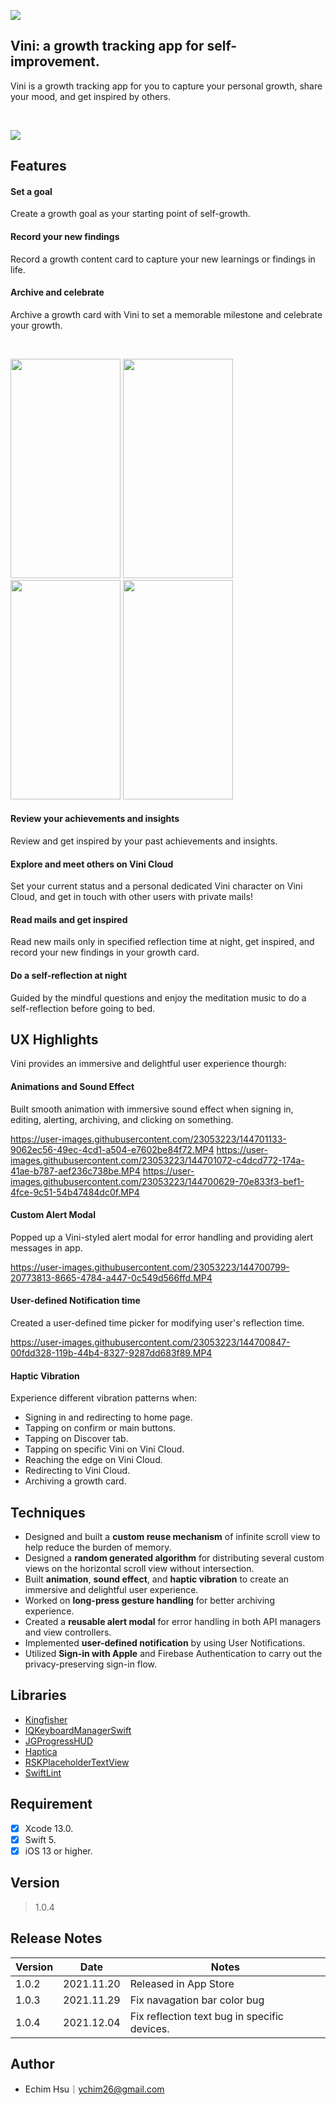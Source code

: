 <!-- ![](https://i.imgur.com/BeYmbqH.png) -->

![](https://i.imgur.com/JogrJjx.png)

## Vini: a growth tracking app for self-improvement.

Vini is a growth tracking app for you to capture your personal growth, share your mood, and get inspired by others.



[](https://img.shields.io/badge/platform-iOS-lightgrey)

<br>


 [![](https://i.imgur.com/NKyvGNy.png)](https://apps.apple.com/tw/app/id1591798324)


## Features

#### Set a goal
Create a growth goal as your starting point of self-growth.

#### Record your new findings
Record a growth content card to capture your new learnings or findings in life.

#### Archive and celebrate 
Archive a growth card with Vini to set a memorable milestone and celebrate your growth.

<!-- ![set a goal-1](https://user-images.githubusercontent.com/23053223/144701478-e78cd99b-a179-437f-ba53-fce64c970ee7.png) -->
<!-- ![set a goal-2](https://user-images.githubusercontent.com/23053223/144701541-9755a42c-8fba-4a06-ba7e-7c3e286af9f8.png) -->
<!-- ![record a content card](https://user-images.githubusercontent.com/23053223/144701718-8ceb8990-9431-4202-a815-7d955d02f2bd.png) -->
<!-- ![archive a card](https://user-images.githubusercontent.com/23053223/144701721-e150997c-c865-499c-8cdc-45e704738033.png) -->
<!-- ![congrats](https://user-images.githubusercontent.com/23053223/144701724-fb08d175-f65b-43b8-8b6a-09e0a6a8416e.png) -->

<br>

<p align="left">
 
 <img src="https://user-images.githubusercontent.com/23053223/144701541-9755a42c-8fba-4a06-ba7e-7c3e286af9f8.png" width="176" height="351">
 <img src="https://user-images.githubusercontent.com/23053223/144701718-8ceb8990-9431-4202-a815-7d955d02f2bd.png" width="176" height="351">
 <img src="https://user-images.githubusercontent.com/23053223/144701721-e150997c-c865-499c-8cdc-45e704738033.png" width="176" height="351">
 <img src="https://user-images.githubusercontent.com/23053223/144701724-fb08d175-f65b-43b8-8b6a-09e0a6a8416e.png" width="176" height="351">

</p>

#### Review your achievements and insights
Review and get inspired by your past achievements and insights.

#### Explore and meet others on Vini Cloud
Set your current status and a personal dedicated Vini character on Vini Cloud, and get in touch with other users with private mails!

#### Read mails and get inspired
Read new mails only in specified reflection time at night, get inspired, and record your new findings in your growth card.


#### Do a self-reflection at night
Guided by the mindful questions and enjoy the meditation music to do a self-reflection before going to bed.

## UX Highlights

Vini provides an immersive and delightful user experience thourgh:

#### Animations and Sound Effect

Built smooth animation with immersive sound effect when signing in, editing, alerting, archiving, and clicking on something.


https://user-images.githubusercontent.com/23053223/144701133-9062ec56-49ec-4cd1-a504-e7602be84f72.MP4
https://user-images.githubusercontent.com/23053223/144701072-c4dcd772-174a-41ae-b787-aef236c738be.MP4
https://user-images.githubusercontent.com/23053223/144700629-70e833f3-bef1-4fce-9c51-54b47484dc0f.MP4

#### Custom Alert Modal

Popped up a Vini-styled alert modal for error handling and providing alert messages in app.



https://user-images.githubusercontent.com/23053223/144700799-20773813-8665-4784-a447-0c549d566ffd.MP4



#### User-defined Notification time

Created a user-defined time picker for modifying user's reflection time.



https://user-images.githubusercontent.com/23053223/144700847-00fdd328-119b-44b4-8327-9287dd683f89.MP4



#### Haptic Vibration
Experience different vibration patterns when:

- Signing in and redirecting to home page.
- Tapping on confirm or main buttons.
- Tapping on Discover tab.
- Tapping on specific Vini on Vini Cloud.
- Reaching the edge on Vini Cloud.
- Redirecting to Vini Cloud.
- Archiving a growth card.


## Techniques

* Designed and built a **custom reuse mechanism** of infinite scroll view to help reduce the burden of memory.
* Designed a **random generated algorithm** for distributing several custom views on the horizontal scroll view without intersection.
* Built **animation**, **sound effect**, and **haptic vibration** to create an immersive and delightful user experience.
* Worked on **long-press gesture handling** for better archiving experience.
* Created a **reusable alert modal** for error handling in both API managers and view controllers.
* Implemented **user-defined notification** by using User Notifications.
* Utilized **Sign-in with Apple** and Firebase Authentication to carry out the privacy-preserving sign-in flow.


## Libraries

- [Kingfisher](https://github.com/onevcat/Kingfisher)
- [IQKeyboardManagerSwift](https://github.com/hackiftekhar/IQKeyboardManager)
- [JGProgressHUD](https://github.com/JonasGessner/JGProgressHUD)
- [Haptica](https://github.com/efremidze/Haptica)
- [RSKPlaceholderTextView](https://github.com/ruslanskorb/RSKPlaceholderTextView)
- [SwiftLint](https://github.com/realm/SwiftLint)


## Requirement

- [x] Xcode 13.0.
- [x] Swift 5.
- [x] iOS 13 or higher.

## Version
> 1.0.4

## Release Notes



| Version | Date | Notes |
| -------- | -------- | -------- |
| 1.0.2   | 2021.11.20     | Released in App Store   |
| 1.0.3   | 2021.11.29    | Fix navagation bar color bug     |
| 1.0.4   | 2021.12.04     | Fix reflection text bug in specific devices.     |



## Author
- Echim Hsu｜ychim26@gmail.com


